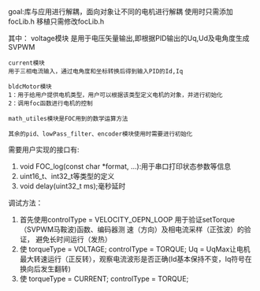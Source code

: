 goal:库与应用进行解耦，面向对象让不同的电机进行解耦
    使用时只需添加focLib.h
    移植只需修改focLib.h

其中：
    voltage模块
    是用于电压矢量输出,即根据PID输出的Uq,Ud及电角度生成SVPWM

    current模块
    用于三相电流输入，通过电角度和坐标转换后得到输入PID的Id,Iq

    bldcMotor模块
    1：用于给用户提供电机类型，用户可以根据该类型定义电机的对象，并进行初始化
    2：调用foc函数进行电机的控制

    math_utiles模块是FOC用到的数学运算方法

    其余的pid、lowPass_filter、encoder模块使用时需要进行初始化



需要用户实现的接口有:
1. void FOC_log(const char *format, ...):用于串口打印状态参数等信息
2. uint16_t、int32_t等类型的定义
3. void delay(uint32_t ms);毫秒延时



调试方法：
1. 首先使用controlType = VELOCITY_OEPN_LOOP  用于验证setTorque（SVPWM马鞍波)函数、编码器测 速（方向）及相电流采样（正弦波）的验证， 避免长时间运行（发热）
2. 使 torqueType = VOLTAGE; controlType = TORQUE; Uq = UqMax让电机最大转速运行（正反转），观察电流波形是否正确(Id基本保持不变，Iq符号在换向后发生翻转)
3. 使 torqueType = CURRENT; controlType = TORQUE;